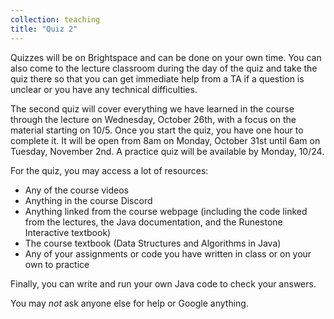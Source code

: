 ```yaml
---
collection: teaching
title: "Quiz 2"
---
```


Quizzes will be on Brightspace and can be done on your own time. You can also
come to the lecture classroom during the day of the quiz and take the quiz there so that
you can get immediate help from a TA if a question is unclear or you have any
technical difficulties.

The second quiz
will cover everything we have learned in the course through the lecture on Wednesday, October 26th, with a focus on the material starting on 10/5.
Once you start the quiz, you have one hour to complete it. It will be open from
8am on Monday, October 31st until 6am on Tuesday, November 2nd.
A practice quiz will be available by Monday, 10/24.

For the  quiz, you may access a lot of resources:
* Any of the course videos
* Anything in the course Discord
* Anything linked from the course webpage (including the code linked from
	the lectures, the Java documentation, and the Runestone Interactive
	textbook)
* The course textbook (Data Structures and Algorithms in Java)
* Any of your assignments or code you have written in class or on your own to
	practice

Finally, you can write and run your own Java code to check your answers.

You may *not* ask anyone else for help or Google anything.
